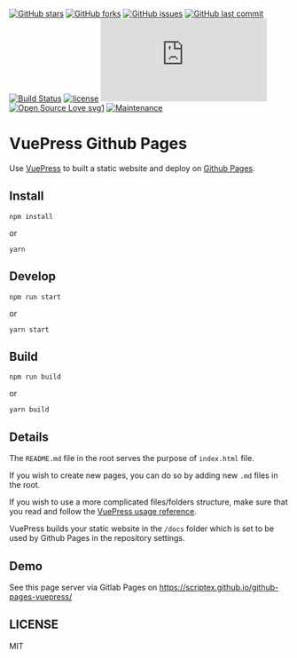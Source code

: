 [![GitHub stars](https://img.shields.io/github/stars/scriptex/github-pages-vuepress.svg?style=social&label=Stars)](https://github.com/scriptex/github-pages-vuepress)
[![GitHub forks](https://img.shields.io/github/forks/scriptex/github-pages-vuepress.svg?style=social&label=Fork)](https://github.com/scriptex/github-pages-vuepress/network#fork-destination-box)
[![GitHub issues](https://img.shields.io/github/issues/scriptex/github-pages-vuepress.svg)](https://github.com/scriptex/github-pages-vuepress/issues)
[![GitHub last commit](https://img.shields.io/github/last-commit/scriptex/github-pages-vuepress.svg)](https://github.com/scriptex/github-pages-vuepress/commits/master)
[![Build Status](https://travis-ci.org/scriptex/github-pages-vuepress.svg?branch=master)](https://travis-ci.org/scriptex/github-pages-vuepress)
[![license](https://img.shields.io/github/license/scriptex/github-pages-vuepress.svg)](https://github.com/scriptex/github-pages-vuepress)
[![Analytics](https://ga-beacon.appspot.com/UA-83446952-1/github.com/scriptex/github-pages-vuepress/README.md)](https://github.com/scriptex/github-pages-vuepress/)
[![Open Source Love svg1](https://badges.frapsoft.com/os/v1/open-source.svg?v=103)](https://github.com/scriptex/github-pages-vuepress/)
[![Maintenance](https://img.shields.io/badge/Maintained%3F-yes-green.svg)](https://github.com/scriptex/github-pages-vuepress/graphs/commit-activity)

# VuePress Github Pages

Use [VuePress](https://vuepress.vuejs.org/) to built a static website and deploy on [Github Pages](https://pages.github.com/).

## Install

```console
npm install
```

or

```console
yarn
```

## Develop

```console
npm run start
```

or

```console
yarn start
```

## Build

```console
npm run build
```

or

```console
yarn build
```

## Details

The `README.md` file in the root serves the purpose of `index.html` file.

If you wish to create new pages, you can do so by adding new `.md` files in the root.

If you wish to use a more complicated files/folders structure, make sure that you read and follow the [VuePress usage reference](https://vuepress.vuejs.org/).

VuePress builds your static website in the `/docs` folder which is set to be used by Github Pages in the repository settings.

## Demo

See this page server via Gitlab Pages on https://scriptex.github.io/github-pages-vuepress/

## LICENSE

MIT
